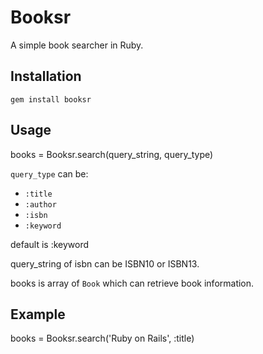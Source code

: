 # Booksr #

A simple book searcher in Ruby.


## Installation ##

`gem install booksr`


## Usage ##

books = Booksr.search(query_string, query_type)

`query_type` can be:

* `:title`
* `:author`
* `:isbn`
* `:keyword`

default is :keyword

query_string of isbn can be ISBN10 or ISBN13.

books is array of `Book` which can retrieve book information.


## Example ##

books = Booksr.search('Ruby on Rails', :title)

